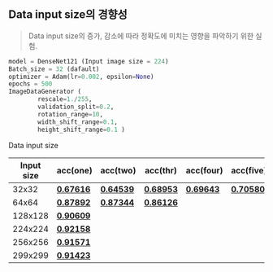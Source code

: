 ## Data input size의 경향성
> Data input size의 증가, 감소에 따라 정확도에 미치는 영향을 파악하기 위한 실험.

```python
model = DenseNet121 (Input image size = 224)
Batch_size = 32 (dafault)
optimizer = Adam(lr=0.002, epsilon=None)
epochs = 500
ImageDataGenerator (
		rescale=1./255, 
		validation_split=0.2,
		rotation_range=10,
		width_shift_range=0.1,
		height_shift_range=0.1 )
```

Data input size

| Input size | acc(one)                                                     | acc(two)                                                     | acc(thr)                                                     | acc(four)                                                    | acc(five)                                                    | Avg      |
| ---------- | ------------------------------------------------------------ | ------------------------------------------------------------ | ------------------------------------------------------------ | ------------------------------------------------------------ | ------------------------------------------------------------ | -------- |
| 32x32      | [**0.67616**](https://github.com/d9249/DACON/blob/main/%EC%BB%B4%ED%93%A8%ED%84%B0%20%EB%B9%84%EC%A0%84%20%ED%95%99%EC%8A%B5%20%EA%B2%BD%EC%A7%84%20%EB%8C%80%ED%9A%8C/Data%20input%20size%20tendency/ImageSize_32_1_DenseNet121(public-0.62745%2C%20private-0.67616).ipynb) | [**0.64539**](https://github.com/d9249/DACON/blob/main/%EC%BB%B4%ED%93%A8%ED%84%B0%20%EB%B9%84%EC%A0%84%20%ED%95%99%EC%8A%B5%20%EA%B2%BD%EC%A7%84%20%EB%8C%80%ED%9A%8C/Data%20input%20size%20tendency/ImageSize_32_2_DenseNet121(public-0.63235%2C%20private-0.64539).ipynb) | [**0.68953**](https://github.com/d9249/DACON/blob/main/%EC%BB%B4%ED%93%A8%ED%84%B0%20%EB%B9%84%EC%A0%84%20%ED%95%99%EC%8A%B5%20%EA%B2%BD%EC%A7%84%20%EB%8C%80%ED%9A%8C/Data%20input%20size%20tendency/ImageSize_32_3_DenseNet121(public-0.69607%2C%20private-0.68953).ipynb) | [**0.69643**](https://github.com/d9249/DACON/blob/main/%EC%BB%B4%ED%93%A8%ED%84%B0%20%EB%B9%84%EC%A0%84%20%ED%95%99%EC%8A%B5%20%EA%B2%BD%EC%A7%84%20%EB%8C%80%ED%9A%8C/Data%20input%20size%20tendency/ImageSize_32_4_DenseNet121(public-0.70098%2C%20private-0.69643).ipynb) | [**0.70580**](https://github.com/d9249/DACON/blob/main/%EC%BB%B4%ED%93%A8%ED%84%B0%20%EB%B9%84%EC%A0%84%20%ED%95%99%EC%8A%B5%20%EA%B2%BD%EC%A7%84%20%EB%8C%80%ED%9A%8C/Data%20input%20size%20tendency/ImageSize_32_5_DenseNet121(public-0.68137%2C%20private-0.70580).ipynb) | 0.682662 |
| 64x64      | [**0.87892**](https://github.com/d9249/DACON/blob/main/%EC%BB%B4%ED%93%A8%ED%84%B0%20%EB%B9%84%EC%A0%84%20%ED%95%99%EC%8A%B5%20%EA%B2%BD%EC%A7%84%20%EB%8C%80%ED%9A%8C/Data%20input%20size%20tendency/ImageSize_64_1_DenseNet121(public-0.89705%2C%20private-0.87892).ipynb) | [**0.87344**](https://github.com/d9249/DACON/blob/main/%EC%BB%B4%ED%93%A8%ED%84%B0%20%EB%B9%84%EC%A0%84%20%ED%95%99%EC%8A%B5%20%EA%B2%BD%EC%A7%84%20%EB%8C%80%ED%9A%8C/Data%20input%20size%20tendency/ImageSize_64_2_DenseNet121(public-0.89215%2C%20private-0.87344).ipynb) | [**0.86126**](https://github.com/d9249/DACON/blob/main/%EC%BB%B4%ED%93%A8%ED%84%B0%20%EB%B9%84%EC%A0%84%20%ED%95%99%EC%8A%B5%20%EA%B2%BD%EC%A7%84%20%EB%8C%80%ED%9A%8C/Data%20input%20size%20tendency/ImageSize_64_3_DenseNet121(public-0.85294%2C%20private-0.86126).ipynb) |                                                              |                                                              |          |
| 128x128    | [**0.90609**](https://github.com/d9249/DACON/blob/main/%EC%BB%B4%ED%93%A8%ED%84%B0%20%EB%B9%84%EC%A0%84%20%ED%95%99%EC%8A%B5%20%EA%B2%BD%EC%A7%84%20%EB%8C%80%ED%9A%8C/Data%20input%20size%20tendency/ImageSize_128_1_DenseNet121(public-0.93627%2C%20private-0.90609).ipynb) |                                                              |                                                              |                                                              |                                                              |          |
| 224x224    | [**0.92158**](https://github.com/d9249/DACON/blob/main/%EC%BB%B4%ED%93%A8%ED%84%B0%20%EB%B9%84%EC%A0%84%20%ED%95%99%EC%8A%B5%20%EA%B2%BD%EC%A7%84%20%EB%8C%80%ED%9A%8C/Data%20input%20size%20tendency/ImageSize_224_1_DenseNet121(public-0.91176%2C%20private-0.92158).ipynb) |                                                              |                                                              |                                                              |                                                              |          |
| 256x256    | [**0.91571**](https://github.com/d9249/DACON/blob/main/%EC%BB%B4%ED%93%A8%ED%84%B0%20%EB%B9%84%EC%A0%84%20%ED%95%99%EC%8A%B5%20%EA%B2%BD%EC%A7%84%20%EB%8C%80%ED%9A%8C/Data%20input%20size%20tendency/ImageSize_256_1_DenseNet121(public-0.92156%2C%20private-0.91571).ipynb) |                                                              |                                                              |                                                              |                                                              |          |
| 299x299    | [**0.91423**](https://github.com/d9249/DACON/blob/main/%EC%BB%B4%ED%93%A8%ED%84%B0%20%EB%B9%84%EC%A0%84%20%ED%95%99%EC%8A%B5%20%EA%B2%BD%EC%A7%84%20%EB%8C%80%ED%9A%8C/Data%20input%20size%20tendency/ImageSize_299_1_DenseNet121(public-0.92156%2C%20private-0.91423).ipynb) |                                                              |                                                              |                                                              |                                                              |          |

